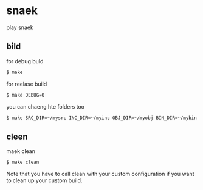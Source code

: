 # snaek #
play snaek

## bild ##
for debug buld
```Bash
$ make
```

for reelase build
```Bash
$ make DEBUG=0
```

you can chaeng hte folders too

```Bash
$ make SRC_DIR=~/mysrc INC_DIR=~/myinc OBJ_DIR=~/myobj BIN_DIR=~/mybin
```

## cleen ##
maek clean

```Bash
$ make clean
```

Note that you have to call clean with your custom configuration if you 
want to clean up your custom build.
